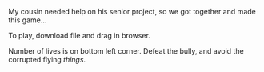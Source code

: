 My cousin needed help on his senior project, so we got together and made this game...

To play, download file and drag in browser.

Number of lives is on bottom left corner. 
Defeat the bully, and avoid the corrupted flying *things*.
